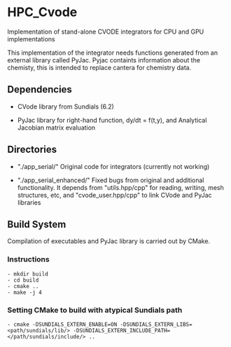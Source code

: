 # HPC_Cvode

Implementation of stand-alone CVODE integrators for CPU and GPU implementations

This implementation of the integrator needs functions generated from an external library called PyJac. Pyjac containts information about the chemisty, this is intended to replace cantera for chemistry data. 

## Dependencies 

- CVode library from Sundials (6.2)

- PyJac library for right-hand function, dy/dt = f(t,y), and Analytical Jacobian matrix evaluation

## Directories

- "./app_serial/" Original code for integrators (currently not working)

- "./app_serial_enhanced/" Fixed bugs from original and additional functionality. It depends from "utils.hpp/cpp" for reading, writing, mesh structures, etc, and "cvode_user.hpp/cpp" to link CVode and PyJac libraries

## Build System

Compilation of executables and PyJac library is carried out by CMake.

### Instructions

    - mkdir build
    - cd build
    - cmake ..
    - make -j 4

### Setting CMake to build with atypical Sundials path

    - cmake -DSUNDIALS_EXTERN_ENABLE=ON -DSUNDIALS_EXTERN_LIBS=<path/sundials/lib/> -DSUNDIALS_EXTERN_INCLUDE_PATH=</path/sundials/include/> ..

